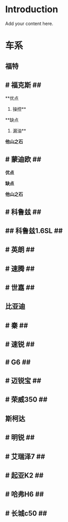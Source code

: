# Introduction #

Add your content here.


# 车系 #

##  福特 ## 

## # 福克斯 ## #
**优点
  1. 操控**

**缺点
  1. 漏油**

**他山之石**

## # 蒙迪欧 ## #
**优点**

**缺点**

**他山之石**

## # 科鲁兹 ## #
## ##  科鲁兹1.6SL ## ## 
## # 英朗 ## #
## # 速腾 ## #
## # 世嘉 ## #
##  比亚迪 ## 
## # 秦 ## #
## # 速锐 ## #
## # G6 ## #
## # 迈锐宝 ## #
## # 荣威350 ## #
##  斯柯达 ## 
## # 明锐 ## #
## # 艾瑞泽7 ## #
## # 起亚K2 ## #
## # 哈弗H6 ## #
## # 长城c50 ## #